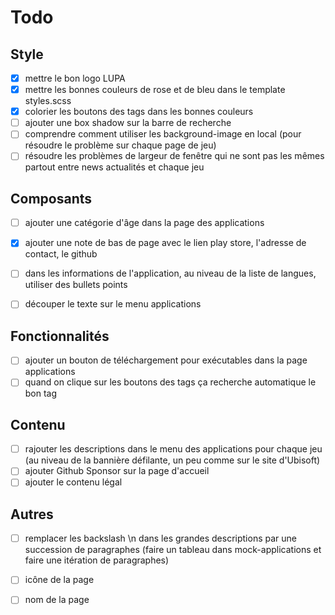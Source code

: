 # Todo

## Style

- [x] mettre le bon logo LUPA
- [x] mettre les bonnes couleurs de rose et de bleu dans le template styles.scss
- [x] colorier les boutons des tags dans les bonnes couleurs
- [ ] ajouter une box shadow sur la barre de recherche
- [ ] comprendre comment utiliser les background-image en local (pour résoudre le problème sur chaque page de jeu)
- [ ] résoudre les problèmes de largeur de fenêtre qui ne sont pas les mêmes partout entre news actualités et chaque jeu

## Composants

- [ ] ajouter une catégorie d'âge dans la page des applications
- [x] ajouter une note de bas de page avec le lien play store, l'adresse de contact, le github
- [ ] dans les informations de l'application, au niveau de la liste de langues, utiliser des bullets points
- [ ] découper le texte sur le menu applications


## Fonctionnalités

- [ ] ajouter un bouton de téléchargement pour exécutables dans la page applications
- [ ] quand on clique sur les boutons des tags ça recherche automatique le bon tag

## Contenu

- [ ] rajouter les descriptions dans le menu des applications pour chaque jeu (au niveau de la bannière défilante, un peu comme sur le site d'Ubisoft)
- [ ] ajouter Github Sponsor sur la page d'accueil
- [ ] ajouter le contenu légal

## Autres

- [ ] remplacer les backslash \n dans les grandes descriptions par une succession de paragraphes (faire un tableau dans mock-applications et faire une itération de paragraphes)
- [ ] icône de la page
- [ ] nom de la page






